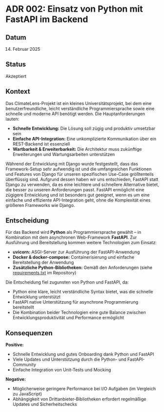 # ADR 002: Einsatz von Python mit FastAPI im Backend

## Datum
14. Februar 2025

## Status
Akzeptiert

## Kontext
Das ClimateLens-Projekt ist ein kleines Universitätsprojekt, bei dem eine benutzerfreundliche, leicht verständliche Programmiersprache sowie eine schnelle und moderne API benötigt werden. Die Hauptanforderungen lauten:

- **Schnelle Entwicklung:** Die Lösung soll zügig und produktiv umsetzbar sein
- **Einfache API-Integration:** Eine unkomplizierte Kommunikation über ein REST-Backend ist essenziell
- **Wartbarkeit & Erweiterbarkeit:** Die Architektur muss zukünftige Erweiterungen und Wartungsarbeiten unterstützen

Während der Entwicklung mit Django wurde festgestellt, dass das Framework-Setup sehr aufwendig ist und die umfangreichen Funktionen und Features von Django für unseren spezifischen Use-Case größtenteils überflüssig sind. Aufgrund dessen haben wir uns entschieden, FastAPI statt Django zu verwenden, da es eine leichtere und schnellere Alternative bietet, die besser zu unseren Anforderungen passt. FastAPI ermöglicht eine zügigere Entwicklung und ist besonders gut geeignet, wenn es um eine einfache und effiziente API-Integration geht, ohne die Komplexität eines größeren Frameworks wie Django.

## Entscheidung
Für das Backend wird **Python** als Programmiersprache gewählt – in Kombination mit dem asynchronen Web-Framework **FastAPI**. Zur Ausführung und Bereitstellung kommen weitere Technologien zum Einsatz:

- **uvicorn:** ASGI-Server zur Ausführung der FastAPI-Anwendung
- **Docker & docker-compose:** Containerisierung und einfache Bereitstellung der Anwendung
- **Zusätzliche Python-Bibliotheken:** Gemäß den Anforderungen (siehe [requirements.txt](../requirements.txt) im Repository)

Die Entscheidung fiel zugunsten von Python und FastAPI, da:

- Python eine klare, leicht verständliche Syntax bietet, was die schnelle Entwicklung unterstützt
- FastAPI native Unterstützung für asynchrone Programmierung bereitstellt
- Die Kombination beider Technologien eine gute Balance zwischen Entwicklungsproduktivität und Performance ermöglicht

## Konsequenzen
**Positive:**
- Schnelle Entwicklung und gutes Onboarding dank Python und FastAPI
- Viele Updates und Unterstützung durch die Python- und FastAPI-Community
- Einfache Integration von Unit-Tests und Mocking

**Negative:**
- Möglicherweise geringere Performance bei I/O Aufgaben (im Vergleich zu JavaScript)
- Abhängigkeit von Drittanbieter-Bibliotheken erfordert regelmäßige Updates und Sicherheitschecks

